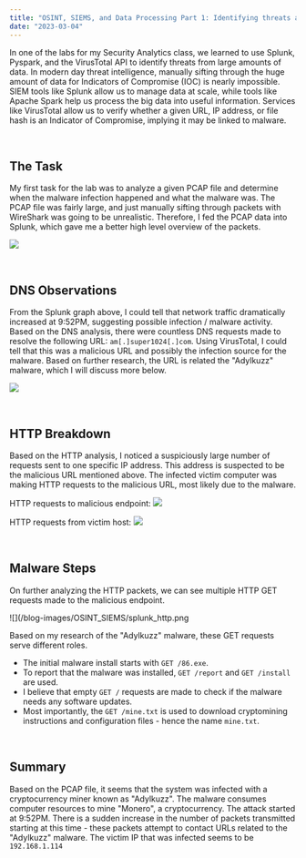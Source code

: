 ```yaml
---
title: "OSINT, SIEMS, and Data Processing Part 1: Identifying threats and attacks"
date: "2023-03-04"
---
```


In one of the labs for my Security Analytics class, we learned to use Splunk, Pyspark, and the VirusTotal API to identify threats from large amounts of data. In modern day threat intelligence, manually sifting through the huge amount of data for Indicators of Compromise (IOC) is nearly impossible. SIEM tools like Splunk allow us to manage data at scale, while tools like Apache Spark help us process the big data into useful information. Services like VirusTotal allow us to verify whether a given URL, IP address, or file hash is an Indicator of Compromise, implying it may be linked to malware.

&nbsp;

## The Task

My first task for the lab was to analyze a given PCAP file and determine when the malware infection happened and what the malware was. The PCAP file was fairly large, and just manually sifting through packets with WireShark was going to be unrealistic. Therefore, I fed the PCAP data into Splunk, which gave me a better high level overview of the packets.

![](/blog-images/OSINT_SIEMS/splunk_graph.png)

&nbsp;

## DNS Observations

From the Splunk graph above, I could tell that network traffic dramatically increased at 9:52PM, suggesting possible infection / malware activity. Based on the DNS analysis, there were countless DNS requests made to resolve the following URL: `am[.]super1024[.]com`. Using VirusTotal, I could tell that this was a malicious URL and possibly the infection source for the malware. Based on further research, the URL is related the "Adylkuzz" malware, which I will discuss more below.

![](/blog-images/OSINT_SIEMS/virustotal_super1024.png)

&nbsp;

## HTTP Breakdown

Based on the HTTP analysis, I noticed a suspiciously large number of requests sent to one specific IP address. This address is suspected to be the malicious URL mentioned above. The infected victim computer was making HTTP requests to the malicious URL, most likely due to the malware.

HTTP requests to malicious endpoint:
![](/blog-images/OSINT_SIEMS/splunk_destination_ip.png)

HTTP requests from victim host:
![](/blog-images/OSINT_SIEMS/splunk_source_ip.png)

&nbsp;

## Malware Steps

On further analyzing the HTTP packets, we can see multiple HTTP GET requests made to the malicious endpoint.

![](/blog-images/OSINT_SIEMS/splunk_http.png

Based on my research of the "Adylkuzz" malware, these GET requests serve different roles.

- The initial malware install starts with `GET /86.exe`.
- To report that the malware was installed, `GET /report` and `GET /install` are used.
- I believe that empty `GET /` requests are made to check if the malware needs any software updates.
- Most importantly, the `GET /mine.txt` is used to download cryptomining instructions and configuration files - hence the name `mine.txt`.

&nbsp;

## Summary

Based on the PCAP file, it seems that the system was infected with a cryptocurrency miner known as "Adylkuzz". The malware consumes computer resources to mine "Monero", a cryptocurrency. The attack started at 9:52PM. There is a sudden increase in the number of packets transmitted starting at this time - these packets attempt to contact URLs related to the "Adylkuzz" malware. The victim IP that was infected seems to be `192.168.1.114`
